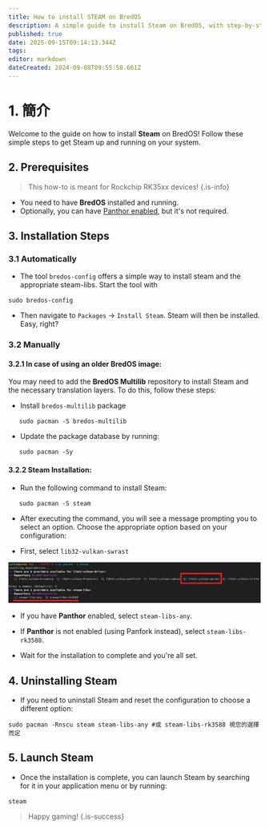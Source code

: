 ```yaml
---
title: How to install STEAM on BredOS
description: A simple guide to install Steam on BredOS, with step-by-step instructions for both Panthor-enabled and non-Panthor configurations.
published: true
date: 2025-09-15T09:14:13.344Z
tags:
editor: markdown
dateCreated: 2024-09-08T09:55:58.661Z
---
```


# 1. 簡介

Welcome to the guide on how to install **Steam** on BredOS! Follow these simple steps to get Steam up and running on your system.

## 2. Prerequisites

> This how-to is meant for Rockchip RK35xx devices!
> {.is-info}

- You need to have **BredOS** installed and running.
- Optionally, you can have [Panthor enabled](/how-to/how-to-setup-panthor), but it's not required.

## 3. Installation Steps

### 3.1 Automatically

- The tool `bredos-config` offers a simple way to install steam and the appropriate steam-libs. Start the tool with

```
sudo bredos-config
```

- Then navigate to `Packages` -> `Install Steam`. Steam will then be installed. Easy, right?

### 3.2 Manually

#### 3.2.1 In case of using an older BredOS image:

You may need to add the **BredOS Multilib** repository to install Steam and the necessary translation layers. To do this, follow these steps:

- Install `bredos-multilib` package

```
   sudo pacman -S bredos-multilib
```

- Update the package database by running:

```
   sudo pacman -Sy
```

#### 3.2.2 Steam Installation:

- Run the following command to install Steam:

```
   sudo pacman -S steam
```

- After executing the command, you will see a message prompting you to select an option. Choose the appropriate option based on your configuration:

- First, select `lib32-vulkan-swrast`

![steam\\_libs\\_selection.png](/steam_libs_selection.png)

- If you have **Panthor** enabled, select `steam-libs-any`.

- If **Panthor** is not enabled (using Panfork instead), select `steam-libs-rk3588`.

- Wait for the installation to complete and you're all set.

## 4. Uninstalling Steam

- If you need to uninstall Steam and reset the configuration to choose a different option:

```
sudo pacman -Rnscu steam steam-libs-any #或 steam-libs-rk3588 視您的選擇而定
```

## 5. Launch Steam

- Once the installation is complete, you can launch Steam by searching for it in your application menu or by running:

```
steam
```

> Happy gaming!
> {.is-success}

